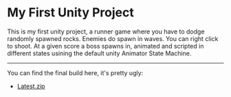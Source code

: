 # My First Unity Project

This is my first unity project, a runner game where you have to dodge randomly spawned rocks.
Enemies do spawn in waves. You can right click to shoot.
At a given score a boss spawns in, animated and scripted in different states usining the default unity Animator State Machine.

---

You can find the final build here, it's pretty ugly:
- [Latest.zip](https://github.com/Leonardo-Fiori/MyFirstUnityProject/raw/master/Latest.zip)

